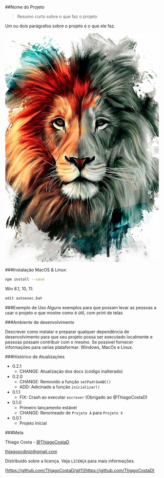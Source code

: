 ##Nome do Projeto
>Resumo curto sobre o que faz o projeto

Um ou dois parágrafos sobre o projeto e o que ele faz.

![](Leão.jpg)

###Instalação
MacOS & Linux:

```sh
npm install --save
```

Win 8.1, 10, 11:

```sh
edit autoexec.bat
```

###Exemplo de Uso
Alguns exemplos para que 
possam levar as pessoas 
a usar o projeto e que mostre como é útil, 
com print de telas

###Ambiente de desenvolvimento

Descrever como instalar e preparar qualquer dependência de desenvolvimento para que seu projeto possa ser executado localmente e pessoas possam contribuir com o mesmo.
Se possivel fornecer informações para varias plataformar: Windows, MacOs e Linux.

###Histórico de Atualizações

* 0.2.1
    * CHANGE:  Atualização dos docs (código inalterado)
* 0.2.0
    * CHANGE:  Removido a função `setPadrãoABC()`
    * ADD: Adicinado a função `inicializar()`
* 0.1.1
    * FIX: Crash ao executar `escrever` (Obrigado ao @ThiagoCostaD)
* 0.1.0
    * Primeiro lançamento estável
    * CHANGE: Renomeado de `Projeto A` para `Projeto X`
* 0.0.1
    * Projeto Inicial

###Meta

Thiago Costa - [@ThiagoCostaD](https://twitter.com/CostaThiagoD)

thiagoocdiniz@gmail.com

Distribuido sobre a licença.
Veja `LICENÇA` para mais informações.

[https://github.com/ThiagoCostaD/git1](https://github.com/ThiagoCostaD)
